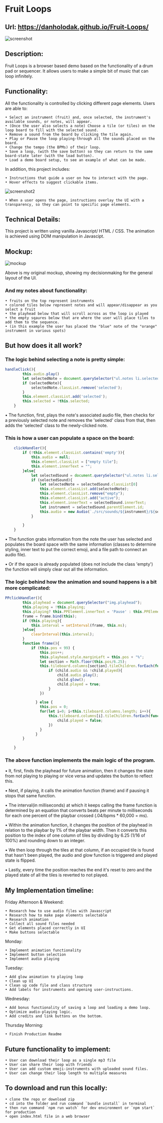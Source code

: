 # Fruit Loops
## Url: https://danholodak.github.io/Fruit-Loops/
![screenshot](./fl_screenshot.png "Fruit Loops Screenshot")
## Description:
Fruit Loops is a browser based demo based on the functionality of a drum pad or sequencer. 
It allows users to make a simple bit of music that can loop infinitely.

## Functionality:
All the functionality is controlled by clicking different page elements.
Users are able to:
 
    • Select an instrument (fruit) and, once selected, the instrument's available sounds, or notes, will appear.
    • (Once the user also selects a note) Choose a tile (or tiles) on the loop board to fill with the selected sound.
    • Remove a sound from the board by clicking the tile again.
    • Play or Pause the loop playing-through all the sounds placed on the board.
    • Change the tempo (the BPMs) of their loop.
    • Save a loop, (with the save button) so they can return to the same board-state later (with the load button). 
    • Load a demo board setup, to see an example of what can be made.


In addition, this project includes:
    
    • Instructions that guide a user on how to interact with the page.
    • Hover effects to suggest clickable items.

![screenshot2](./fl_screenshot_2.png "Fruit Loops Screenshot With Instructions")

    • When a user opens the page, instructions overlay the UI with a transparency, so they can point to specific page elements.
    

## Technical Details:
This project is written using vanilla Javascript/ HTML / CSS. The animation is achieved using DOM manipulation in Javascipt.

## Mockup:

![mockup](./fruit_loops_mockup.jpg?raw=true "Fruit Loops Mockup")

Above is my original mockup, showing my decisionmaking for the general layout of the UI.
### And my notes about functionality:

    • fruits on the top represent instruments
    • colored tiles below represent notes and will appear/disappear as you select a fruit
    • the playhead below that will scroll across as the loop is played
    • the empty sqaures below that are where the user will place tiles to add them to the sequence.
    • (in this example the user has placed the "blue" note of the "orange" instrument in various spots)



## But how does it all work?

### The logic behind selecting a note is pretty simple:
```javascript
handleClick(){
        this.audio.play()
        let selectedNote = document.querySelector("ul.notes li.selected")
        if (selectedNote){
            selectedNote.classList.remove('selected');
        }
        this.element.classList.add('selected');
        this.selected = !this.selected;
    }
```
• The function, first, plays the note's associated audio file, then checks for a previously selected note and removes the 'selected' class from that, then adds the 'selected' class to the newly-clicked note.

### This is how a user can populate a space on the board:

```javascript
    clickHandler(){
        if (!this.element.classList.contains('empty')){
            this.audio = null;
            this.element.classList = ["empty tile"];
            this.element.innerText = "";
        }else{
            let selectedSound = document.querySelector("ul.notes li.selected")
            if (selectedSound){
                let selectedNote = selectedSound.classList[0]
                this.element.classList.add(selectedNote);
                this.element.classList.remove("empty");
                this.element.classList.add("active");
                this.element.innerText = selectedSound.innerText;
                let instrument = selectedSound.parentElement.id;
                this.audio = new Audio(`./src/sounds/${instrument}/${selectedNote}.mp3`)
            }
            
        }
    }

```
 • The function grabs information from the note the user has selected and populates the board space with the same information (classes to determine styling, inner text to put the correct emoji, and a file path to connect an audio file). 

 • Or if the space is already populated (does not include the class 'empty') the function will simply clear out all the information.

### The logic behind how the animation and sound happens is a bit more complicated:

```javascript
PPclickHandler(){
        this.playhead = document.querySelector("img.playhead");
        this.playing = !this.playing;
        this.playing? this.PPElement.innerText = 'Pause' : this.PPElement.innerText = 'Play';
        frame = frame.bind(this);
        if (this.playing){
            this.interval = setInterval(frame, this.ms);
        }else{
            clearInterval(this.interval);
        }
        function frame(){
            if (this.pos < 99) {
                this.pos++;
                this.playhead.style.marginLeft = this.pos + "%"; 
                let section = Math.floor(this.pos/6.25);
                this.tileboard.columns[section].tileChildren.forEach(function(child){
                    if (child.audio && !child.played){
                        child.audio.play();
                        child.glow();
                        child.played = true;
                    }
                }) 
                
              } else {
                this.pos = 0;
                for(let i=0; i<this.tileboard.columns.length; i++){
                    this.tileboard.columns[i].tileChildren.forEach(function(child){
                        child.played = false;
                    })
                }
              }
        }
    
    }
```

### The above function implements the main logic of the program. 

• It, first, finds the playhead for future animation, then it  changes the state from not playing to playing or vice versa and updates the button to reflect this.

• Next, if playing, it calls the animation function (frame) and if pausing it stops that same function. 

• The interval(in milliseconds) at which it keeps calling the frame function is determined by an equation that converts beats per minute to milliseconds for each one percent of the playbar crossed (.04/bpms * 60,000 = ms).

• Within the animation function, it changes the position of the playhead in relation to the playbar by 1% of the playbar width. Then it converts this position to the index of one column of tiles by dividing by 6.25 (1/16 of 100%) and rounding down to an integer.

• We then loop through the tiles at that column, if an occupied tile is found that hasn't been played, the audio and glow function is triggered and played state is flipped.

• Lastly, every time the position reaches the end it's reset to zero and the played state of all the tiles is reverted to not played.



## My Implementation timeline:

Friday Afternoon & Weekend:

    • Research how to use audio files with Javascript
    • Research how to make page elements selectable
    • Research animation
    • Collect all sound files needed
    • Get elements placed correctly in UI
    • Make buttons selectable
Monday:

    • Implement animation functionality
    • Implement button selection
    • Implement audio playing
Tuesday:

    • Add glow animation to playing loop
    • Clean up UI
    • Clean up code file and class structure
    • Add labels for instruments and opening user-instructions.

Wednesday:

    • Add bonus functionality of saving a loop and loading a demo loop.
    • Optimize audio-playing logic.
    • Add credits and link buttons on the bottom.

Thursday Morning:

    • Finish Production Readme


## Future functionality to implement:

    • User can download their loop as a single mp3 file
    • User can share their loop with friends
    • User can add custom emoji-instruments with uploaded sound files.
    • User can change their loop length to multiple measures

## To download and run this locally:

    • clone the repo or download zip
    • cd into the folder and run command `bundle install` in terminal
    • then run command `npm run watch` for dev environment or `npm start` for production
    • open index.html file in a web browser

